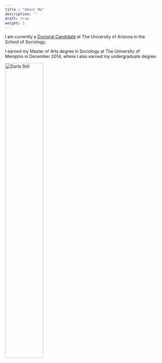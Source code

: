 ```yaml
---
title : "About Me"
description: ""
draft: true
weight: 1
---
```

I am currently a [Doctoral Candidate](https://sociology.arizona.edu/user/darla-still) at The University of Arizona in the School of Sociology.

I earned my Master of Arts degree in Sociology at The University of Memphis in December 2014, where I also earned my undergraduate degree.

<img alt="Darla Still" src="https://i.imgur.com/iyUYhTb.jpg" alt="drawing" width="50%"/>